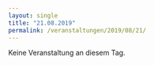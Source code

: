 ```yaml
---
layout: single
title: "21.08.2019"
permalink: /veranstaltungen/2019/08/21/
---
```


Keine Veranstaltung an diesem Tag.
